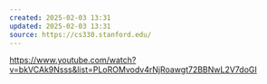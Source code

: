 ```yaml
---
created: 2025-02-03 13:31
updated: 2025-02-03 13:31
source: https://cs330.stanford.edu/
---
```

https://www.youtube.com/watch?v=bkVCAk9Nsss&list=PLoROMvodv4rNjRoawgt72BBNwL2V7doGI



